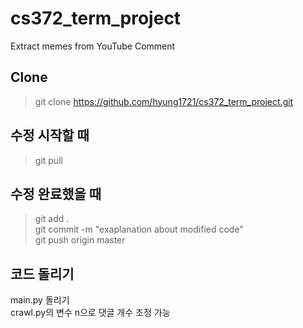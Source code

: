 # cs372_term_project
Extract memes from YouTube Comment

## Clone
> git clone https://github.com/hyung1721/cs372_term_project.git  

## 수정 시작할 때
> git pull

## 수정 완료했을 때
> git add .  
> git commit -m "exaplanation about modified code"  
> git push origin master  

## 코드 돌리기
main.py 돌리기  
crawl.py의 변수 n으로 댓글 개수 조정 가능  
